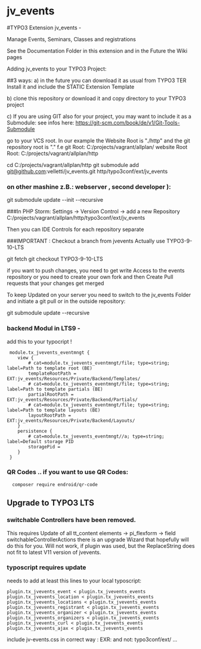 # jv_events
#TYPO3 Extension jv_events - 

Manage Events, Seminars, Classes and registrations

See the Documentation Folder in this extension and in the Future the Wiki pages

Adding jv_events to your TYPO3 Project:

##3 ways:
a) in the future you can download it as usual from TYPO3 TER
Install it and include the STATIC Extension Template

b) clone this repository or download it and copy directory to your TYPO3 project

c) If you are using GIT also for your project, you may want to include it as a  Submodule:
see infos here:  https://git-scm.com/book/de/v1/Git-Tools-Submodule

go to your VCS root. In our example the Website Root is "./http" and the git repository root is "."
f.e 
git Root: C:/projects/vagrant/allplan/
website Root Root: C:/projects/vagrant/allplan/http

cd C:/projects/vagrant/allplan/http
git submodule add git@github.com:velletti/jv_events.git http/typo3conf/ext/jv_events


### on other mashine z.B.: webserver , second developer ):
  git submodule update --init --recursive
  
###In PHP Storm:
Settings -> Version Control -> add a new Repository  
C:/projects/vagrant/allplan/http/typo3conf/ext/jv_events

Then you can IDE Controls for each repository separate

###IMPORTANT : Checkout a branch from jvevents 
 Actually use TYPO3-9-10-LTS 
 
 git fetch
 git checkout TYPO3-9-10-LTS
 
 if you want to push changes, you need to get write Access to the events repository or you need to create your own fork
 and then Create Pull requests  that your changes get merged
 
 
  
 To keep Updated on your server you need to switch to the jv_events Folder and initiate a 
 git pull 
 or in the outside repository:
 
 git submodule update --recursive
 
 ### backend Modul in LTS9 - 
 add this to your typocript ! 
 
     
     module.tx_jvevents_eventmngt {
     	view {
     		# cat=module.tx_jvevents_eventmngt/file; type=string; label=Path to template root (BE)
     		templateRootPath = EXT:jv_events/Resources/Private/Backend/Templates/
     		# cat=module.tx_jvevents_eventmngt/file; type=string; label=Path to template partials (BE)
     		partialRootPath = EXT:jv_events/Resources/Private/Backend/Partials/
     		# cat=module.tx_jvevents_eventmngt/file; type=string; label=Path to template layouts (BE)
     		layoutRootPath = EXT:jv_events/Resources/Private/Backend/Layouts/
     	}
     	persistence {
     		# cat=module.tx_jvevents_eventmngt//a; type=string; label=Default storage PID
     		storagePid =
     	}
     }
 

 

 ### QR Codes .. if you want to use QR Codes:
 
      composer require endroid/qr-code
      
      

## Upgrade to TYPO3 LTS

### switchable Controllers have been removed. 
This requires Update of all tt_content elements -> pi_flexform -> field switchableControllerActions
there is an upgrade Wizard  that hopefully will  do  this for you. 
Will not work, if plugin was used, but the ReplaceString does not fit to latest V11  version of jvevents.


### typoscript requires update

needs to add at least this lines to your local typoscript:

    plugin.tx_jvevents_event < plugin.tx_jvevents_events
    plugin.tx_jvevents_location < plugin.tx_jvevents_events
    plugin.tx_jvevents_locations < plugin.tx_jvevents_events
    plugin.tx_jvevents_registrant < plugin.tx_jvevents_events
    plugin.tx_jvevents_organizer < plugin.tx_jvevents_events
    plugin.tx_jvevents_organizers < plugin.tx_jvevents_events
    plugin.tx_jvevents_curl < plugin.tx_jvevents_events
    plugin.tx_jvevents_ajax < plugin.tx_jvevents_events

include jv-events.css in correct way : EXR: and not: typo3conf/ext/ ... 


 

